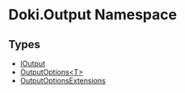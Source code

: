 # Doki.Output Namespace

## Types

- [IOutput](Doki.Output.IOutput/README.md)
- [OutputOptions&lt;T&gt;](Doki.Output.OutputOptions_1/README.md)
- [OutputOptionsExtensions](Doki.Output.OutputOptionsExtensions/README.md)


